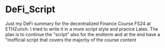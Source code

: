 # DeFi_Script
Just my DeFi summary for the decentralized Finance Course FS24 at ETHZurich. I tried to write it in a more script style and pracice Latex. The plan is to continue the "script" also for the endterm and at the end have a "inofficial script that covers the majortiy of the course content
